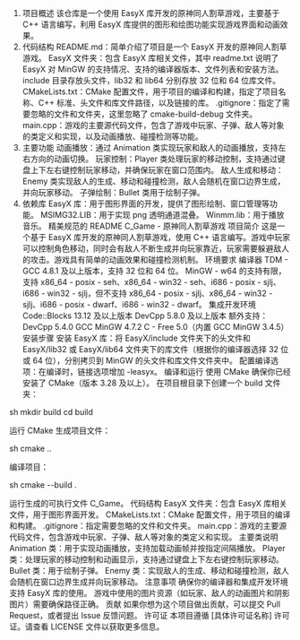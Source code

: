 1. 项目概述
该仓库是一个使用 EasyX 库开发的原神同人割草游戏，主要基于 C++ 语言编写，利用 EasyX 库提供的图形和绘图功能实现游戏界面和动画效果。
2. 代码结构
README.md：简单介绍了项目是一个 EasyX 开发的原神同人割草游戏。
EasyX 文件夹：包含 EasyX 库相关文件，其中 readme.txt 说明了 EasyX 对 MinGW 的支持情况、支持的编译器版本、文件列表和安装方法。include 目录存放头文件，lib32 和 lib64 分别存放 32 位和 64 位库文件。
CMakeLists.txt：CMake 配置文件，用于项目的编译和构建，指定了项目名称、C++ 标准、头文件和库文件路径，以及链接的库。
.gitignore：指定了需要忽略的文件和文件夹，这里忽略了 cmake-build-debug 文件夹。
main.cpp：游戏的主要源代码文件，包含了游戏中玩家、子弹、敌人等对象的类定义和实现，以及动画播放、碰撞检测等功能。
3. 主要功能
动画播放：通过 Animation 类实现玩家和敌人的动画播放，支持左右方向的动画切换。
玩家控制：Player 类处理玩家的移动控制，支持通过键盘上下左右键控制玩家移动，并确保玩家在窗口范围内。
敌人生成和移动：Enemy 类实现敌人的生成、移动和碰撞检测，敌人会随机在窗口边界生成，并向玩家移动。
子弹绘制：Bullet 类用于绘制子弹。
4. 依赖库
EasyX 库：用于图形界面的开发，提供了图形绘制、窗口管理等功能。
MSIMG32.LIB：用于实现 png 透明通道混叠。
Winmm.lib：用于播放音乐。
精美规范的 README
C_Game - 原神同人割草游戏
项目简介
这是一个基于 EasyX 库开发的原神同人割草游戏，使用 C++ 语言编写。游戏中玩家可以控制角色移动，同时会有敌人不断生成并向玩家靠近，玩家需要躲避敌人的攻击。游戏具有简单的动画效果和碰撞检测机制。
环境要求
编译器
TDM - GCC 4.8.1 及以上版本，支持 32 位和 64 位。
MinGW - w64 的支持有限，支持 x86_64 - posix - seh、x86_64 - win32 - seh、i686 - posix - sjlj、i686 - win32 - sjlj，但不支持 x86_64 - posix - sjlj、x86_64 - win32 - sjlj、i686 - posix - dwarf、i686 - win32 - dwarf。
集成开发环境
Code::Blocks 13.12 及以上版本
DevCpp 5.8.0 及以上版本
额外支持：
DevCpp 5.4.0 GCC MinGW 4.7.2
C - Free 5.0（内置 GCC MinGW 3.4.5）
安装步骤
安装 EasyX 库：将 EasyX/include 文件夹下的头文件和 EasyX/lib32 或 EasyX/lib64 文件夹下的库文件（根据你的编译器选择 32 位或 64 位），分别拷贝到 MinGW 的头文件和库文件文件夹中。
配置编译选项：在编译时，链接选项增加 -leasyx。
编译和运行
使用 CMake
确保你已经安装了 CMake（版本 3.28 及以上）。
在项目根目录下创建一个 build 文件夹：

sh
mkdir build
cd build

运行 CMake 生成项目文件：

sh
cmake ..

编译项目：

sh
cmake --build .

运行生成的可执行文件 C_Game。
代码结构
EasyX 文件夹：包含 EasyX 库相关文件，用于图形界面开发。
CMakeLists.txt：CMake 配置文件，用于项目的编译和构建。
.gitignore：指定需要忽略的文件和文件夹。
main.cpp：游戏的主要源代码文件，包含游戏中玩家、子弹、敌人等对象的类定义和实现。
主要类说明
Animation 类：用于实现动画播放，支持加载动画帧并按指定间隔播放。
Player 类：处理玩家的移动控制和动画显示，支持通过键盘上下左右键控制玩家移动。
Bullet 类：用于绘制子弹。
Enemy 类：实现敌人的生成、移动和碰撞检测，敌人会随机在窗口边界生成并向玩家移动。
注意事项
确保你的编译器和集成开发环境支持 EasyX 库的使用。
游戏中使用的图片资源（如玩家、敌人的动画图片和阴影图片）需要确保路径正确。
贡献
如果你想为这个项目做出贡献，可以提交 Pull Request，或者提出 Issue 反馈问题。
许可证
本项目遵循 [具体许可证名称] 许可证。请查看 LICENSE 文件以获取更多信息。
